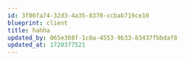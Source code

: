 ```yaml
---
id: 3f86fa74-32d3-4a35-8370-ccbab719ce10
blueprint: client
title: hahha
updated_by: 065e308f-1c8a-4553-9b33-83437fbbdaf8
updated_at: 1720377521
---
```

